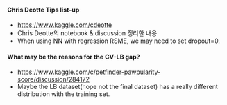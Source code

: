 #### Chris Deotte Tips list-up

* https://www.kaggle.com/cdeotte
* Chris Deotte의 notebook & discussion 정리한 내용
* When using NN with regression RSME, we may need to set dropout=0.





#### What may be the reasons  for the CV-LB gap?

* https://www.kaggle.com/c/petfinder-pawpularity-score/discussion/284172
* Maybe the LB dataset(hope not the final dataset) has a really different distribution with the training set.

